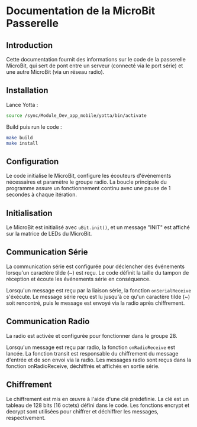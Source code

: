 # Documentation de la MicroBit Passerelle

## Introduction

Cette documentation fournit des informations sur le code de la passerelle MicroBit, qui sert de pont entre un serveur (connecté via le port série) et une autre MicroBit (via un réseau radio).

## Installation

Lance Yotta :
```bash
source /sync/Module_Dev_app_mobile/yotta/bin/activate
```

Build puis run le code :
```bash
make build
make install
```

## Configuration

Le code initialise le MicroBit, configure les écouteurs d'événements nécessaires et paramètre le groupe radio. La boucle principale du programme assure un fonctionnement continu avec une pause de 1 secondes à chaque itération.

## Initialisation

Le MicroBit est initialisé avec `uBit.init()`, et un message "INIT" est affiché sur la matrice de LEDs du MicroBit.

## Communication Série

La communication série est configurée pour déclencher des événements lorsqu'un caractère tilde (~) est reçu. Le code définit la taille du tampon de réception et écoute les événements série en conséquence.

Lorsqu'un message est reçu par la liaison série, la fonction `onSerialReceive` s'éxécute.
Le message série reçu est lu jusqu'à ce qu'un caractère tilde (~) soit rencontré, puis le message est envoyé via la radio après chiffrement.

## Communication Radio

La radio est activée et configurée pour fonctionner dans le groupe 28.

Lorsqu'un message est reçu par radio, la fonction `onRadioReceive` est lancée.
La fonction transit est responsable du chiffrement du message d'entrée et de son envoi via la radio. Les messages radio sont reçus dans la fonction onRadioReceive, déchiffrés et affichés en sortie série.

## Chiffrement

Le chiffrement est mis en œuvre à l'aide d'une clé prédéfinie. La clé est un tableau de 128 bits (16 octets) défini dans le code. Les fonctions encrypt et decrypt sont utilisées pour chiffrer et déchiffrer les messages, respectivement.
